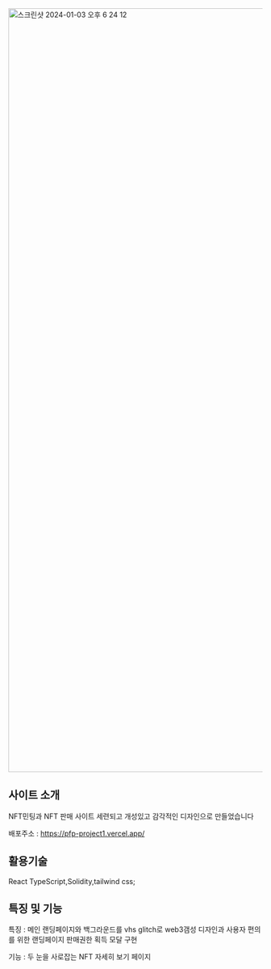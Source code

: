 <img width="1512" alt="스크린샷 2024-01-03 오후 6 24 12" src="https://github.com/BCS-4/react-project-junghoonkoh/assets/146322139/8a5d2522-6a9d-41e8-bca3-e0110f6a6dd2">

## 사이트 소개
NFT민팅과 NFT 판매 사이트 세련되고 개성있고 감각적인 디자인으로 만들었습니다 

배포주소 : https://pfp-project1.vercel.app/

## 활용기술
React TypeScript,Solidity,tailwind css;

## 특징 및 기능
특징 : 메인 랜딩페이지와 백그라운드를 vhs glitch로 web3갬성 디자인과 사용자 편의를 위한 랜딩페이지 판매권한 획득 모달 구현

기능 : 두 눈을 사로잡는 NFT 자세히 보기 페이지 

